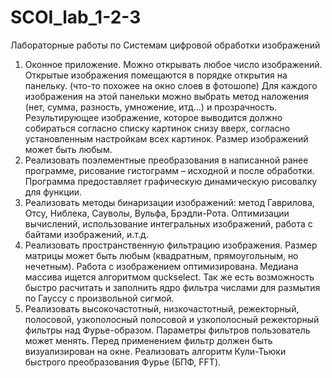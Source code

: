 # SCOI_lab_1-2-3
Лабораторные работы по Системам цифровой обработки изображений

1. Оконное приложение. Можно открывать любое число изображений. Открытые
изображения помещаются в порядке открытия на панельку. (что-то похожее на окно слоев
в фотошопе) Для каждого изображения на этой панельки можно выбрать метод наложения
(нет, сумма, разность, умножение, итд…) и прозрачность. Результирующее изображение,
которое выводится должно собираться согласно списку картинок снизу вверх, согласно
установленным настройкам всех картинок. Размер изображений может быть любым.
2. Реализовать поэлементные преобразования в написанной ранее программе, рисование гистограмм – исходной и после обработки. Программа предоставляет графическую динамическую рисовалку для функции.
3. Реализовать методы бинаризации изображений: метод Гаврилова, Отсу, Ниблека, Сауволы, Вульфа, Брэдли-Рота. Оптимизации вычислений, использование интегральных изображений, работа с байтами изображений, и.т.д.
4. Реализовать пространственную фильтрацию изображения. Размер матрицы может быть любым (квадратным, прямоугольным, но нечетным). Работа с изображением оптимизирована. Медиана массива ищется алгоритмом quckselect. Так же есть возможность быстро расчитать и заполнить ядро фильтра числами для размытия по Гауссу с произвольной сигмой.
5. Реализовать высокочастотный, низкочастотный, режекторный, полосовой, узкополосный полосовой и узкополосный режекторный фильтры над Фурье-образом. Параметры фильтров пользователь может менять. Перед применением фильтр должен быть визуализирован на окне. Реализовать алгоритм Кули-Тьюки быстрого преобразования Фурье (БПФ, FFT).
